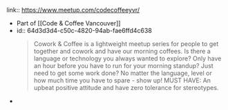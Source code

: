 link:: https://www.meetup.com/codecoffeeyvr/

- Part of [[Code & Coffee Vancouver]]
- id:: 64d3d3d4-c50c-4820-94ab-fae6ffd4c638
  >Cowork & Coffee is a lightweight meetup series for people to get together and cowork and have our morning coffees.
  Is there a language or technology you always wanted to explore? Only have an hour before you have to run for your morning standup? Just need to get some work done? No matter the language, level or how much time you have to spare - show up!
  > MUST HAVE: An upbeat positive attitude and have zero tolerance for stereotypes.
-